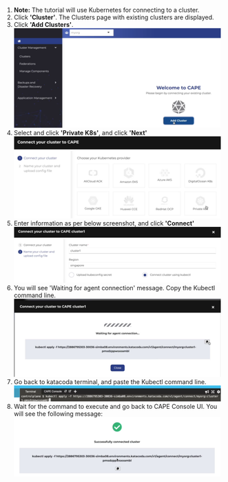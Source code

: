 
1. <b>Note:</b> The tutorial will use Kubernetes for connecting to a cluster.
2. Click <b>'Cluster'</b>. The Clusters page with existing clusters are displayed.
3. Click <b>'Add Clusters'</b>.
![AddCluster](./assets/AddCluster.png)
4. Select and click <b>'Private K8s'</b>, and click <b>'Next'</b>
![K8s](./assets/AddK8s.png)
5. Enter information as per below screenshot, and click <b>'Connect'</b>
![K8s](./assets/Nameyourclusterandconfigfile.png)
6. You will see 'Waiting for agent connection' message. Copy the Kubectl command line.
![waitagentconnection](./assets/waitagentconnection.png)
7. Go back to katacoda terminal, and paste the Kubectl command line.
![agentconnectioncommadline](./assets/agentconnectioncommadline.png)
8. Wait for the command to execute and go back to CAPE Console UI. You will see the following message:
![agentconnectionsuccess](./assets/agentconnectionsuccess.png)


